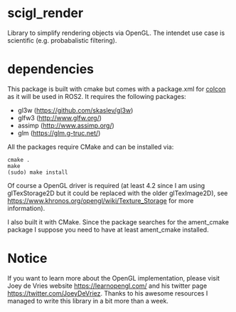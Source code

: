# scigl_render
Library to simplify rendering objects via OpenGL. The intendet use case is 
scientific (e.g. probabalistic filtering).

# dependencies
This package is built with cmake but comes with a package.xml for 
[colcon](https://colcon.readthedocs.io/en/latest/index.html) as it will be used
in ROS2.
It requires the following packages:

- gl3w (https://github.com/skaslev/gl3w)
- glfw3 (http://www.glfw.org/)
- assimp (http://www.assimp.org/)
- glm (https://glm.g-truc.net/)

All the packages require CMake and can be installed via:
```
cmake .
make
(sudo) make install
``` 

Of course a OpenGL driver is required (at least 4.2 since I am using 
glTexStorage2D but it could be replaced with the older glTexImage2D), see
https://www.khronos.org/opengl/wiki/Texture_Storage for more information).

I also built it with CMake. Since the package searches for the ament_cmake
package I suppose you need to have at least ament_cmake installed.

# Notice

If you want to learn more about the OpenGL implementation, please visit Joey de
Vries website https://learnopengl.com/ and his twitter page 
https://twitter.com/JoeyDeVriez. Thanks to his awesome resources I managed to
write this library in a bit more than a week.
